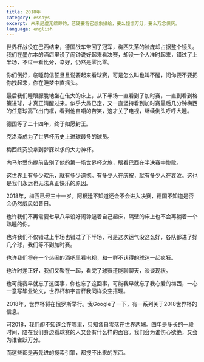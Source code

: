 ```yaml
---
title: 2018年
category: essays
excerpt: 未来是虚无缥缈的，若硬要将它想象描绘，要么憧憬万分，要么万念俱灰。
language: english
---
```


世界杯战役在巴西结束，德国战车带回了冠军，梅西失落的脸庞却占据整个镜头。我们在墨尔本的酒店里设了闹钟说好起来看决赛，却没一个人准时起来，错过了上半场，不过一看比分，幸好，仍然是零比零。

你们倒好，临睡前信誓旦旦说要起来看球赛，可是怎么叫也叫不醒，问你要不要把你拽起来，你在睡梦中直摇头。

最后我们睡眼朦胧地坐在偌大的床上，从下半场一直看到了加时赛，一直到看到格策进球，才真正清醒过来。似乎大局已定，又一直坚持看到加时赛最后几分钟梅西的任意球高飞出门框，看到他自嘲的苦笑，这才关了电视，继续倒头呼呼大睡。

德国等了二十四年，终于如愿封王。

克洛泽成为了世界杯历史上进球最多的球员。

梅西终究没拿到梦寐以求的大力神杯。

内马尔受伤提前告别了他的第一场世界杯之旅，眼看巴西在半决赛中惨败。

这世界上有多少欢乐，就有多少遗憾。有多少人在庆祝，就有多少人在哀泣。这也是我们永远也无法真正快乐的原因。

2018年，梅西已经三十一岁。阿根廷不知道还会不会进入决赛，德国不知道是否会仍然威风如昔日。

也许我们不再需要七早八早设好闹钟逼着自己起床，隔壁的床上也不会再躺着一个熟睡的你。

也许我们不仅错过上半场也错过了下半场，可是这次运气没这么好，各队都进了好几个球，我们等不到加时赛。

也许我们将在一个热闹的酒吧里看电视，和一群不认得的球迷一起疯狂。

也许时差正好，我们又聚在一起，看完了球赛还能聊聊天，谈谈现状。

也可能我早就忘了这回事，你也忘了这回事，可能我早就忘了我心爱的梅西，一心一意写毕业论文，世界杯和宇宙杯我同样没空搭理。

2018年，世界杯将在俄罗斯举行。我Google了一下，有一系列关于2018世界杯的信息。

可2018，我们却不知道会在哪里，只知各自零落在世界两端。四年是多长的一段时间，陪在我们身边看球赛的人又会有什么样的面容。我们会为谁伤心欲绝，又会为谁雀跃万分。

而这些都是再先进的搜索引擎，都搜不出来的东西。

